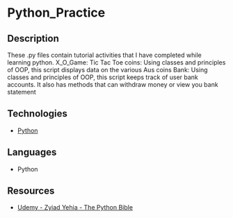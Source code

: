# Python_Practice

## Description

These .py files contain tutorial activities that I have completed while learning python. 
X_O_Game: Tic Tac Toe
coins: Using classes and principles of OOP, this script displays data on the various Aus coins
Bank: Using classes and principles of OOP, this script keeps track of user bank accounts. It also has methods that can withdraw money or view you bank statement

## Technologies

- [Python](https://www.python.org/)


## Languages

- Python

## Resources
- [Udemy - Zyiad Yehia - The Python Bible](https://www.udemy.com/course/the-python-bible/)
